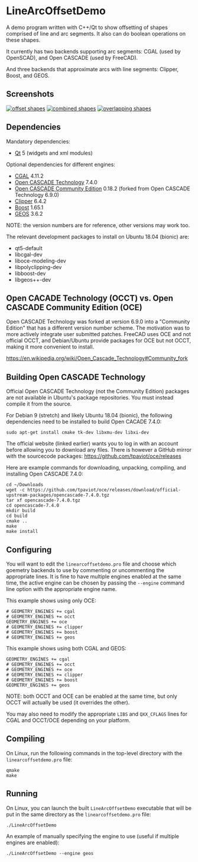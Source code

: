# LineArcOffsetDemo

A demo program written with C++/Qt to show offsetting of shapes comprised of line and arc segments. It also can do boolean operations on these shapes.

It currently has two backends supporting arc segments: CGAL (used by OpenSCAD), and Open CASCADE (used by FreeCAD).

And three backends that approximate arcs with line segments: Clipper, Boost, and GEOS.

## Screenshots

[![offset shapes](https://i.imgur.com/bPJmiXwm.png "offset shapes")](https://i.imgur.com/bPJmiXw.png)
[![combined shapes](https://i.imgur.com/dlGJi19m.png "combined shapes")](https://i.imgur.com/dlGJi19.png)
[![overlapping shapes](https://i.imgur.com/t0Ig0Jzm.png "overlapping shapes")](https://i.imgur.com/t0Ig0Jz.png)

## Dependencies

Mandatory dependencies:

* [Qt](https://www.qt.io/) 5 (widgets and xml modules)

Optional dependencies for different engines:

* [CGAL](https://www.cgal.org/) 4.11.2
* [Open CASCADE Technology](https://www.opencascade.com/content/latest-release) 7.4.0
* [Open CASCADE Community Edition](https://github.com/tpaviot/oce) 0.18.2 (forked from Open CASCADE Technology 6.9.0)
* [Clipper](http://www.angusj.com/delphi/clipper.php) 6.4.2
* [Boost](https://www.boost.org/) 1.65.1
* [GEOS](https://trac.osgeo.org/geos) 3.6.2

NOTE: the version numbers are for reference, other versions may work too.

The relevant development packages to install on Ubuntu 18.04 (bionic) are:

* qt5-default
* libcgal-dev
* liboce-modeling-dev
* libpolyclipping-dev
* libboost-dev
* libgeos++-dev

## Open CACADE Technology (OCCT) vs. Open CASCADE Community Edition (OCE)

Open CASCADE Technology was forked at version 6.9.0 into a "Community Edition" that has a different version number scheme. The motivation was to more actively integrate user submitted patches. FreeCAD uses OCE and not official OCCT, and Debian/Ubuntu provide packages for OCE but not OCCT, making it more convenient to install.

https://en.wikipedia.org/wiki/Open_Cascade_Technology#Community_fork

## Building Open CASCADE Technology

Official Open CASCADE Technology (not the Community Edition) packages are not available in Ubuntu's package repositories. You must instead compile it from the source.

For Debian 9 (stretch) and likely Ubuntu 18.04 (bionic), the following dependencies need to be installed to build Open CACADE 7.4.0:

```
sudo apt-get install cmake tk-dev libxmu-dev libxi-dev
```

The official website (linked earlier) wants you to log in with an account before allowing you to download any files. There is however a GitHub mirror with the sourcecode packages: https://github.com/tpaviot/oce/releases

Here are example commands for downloading, unpacking, compiling, and installing Open CASCADE 7.4.0:

```
cd ~/Downloads
wget -c https://github.com/tpaviot/oce/releases/download/official-upstream-packages/opencascade-7.4.0.tgz
tar xf opencascade-7.4.0.tgz
cd opencascade-7.4.0
mkdir build
cd build
cmake ..
make
make install
```

## Configuring

You will want to edit the `linearcoffsetdemo.pro` file and choose which goemetry backends to use by commenting or uncommenting the appropriate lines. It is fine to have multiple engines enabled at the same time, the active engine can be chosen by passing the `--engine` command line option with the appropriate engine name.

This example shows using only OCE:

```
# GEOMETRY_ENGINES += cgal
# GEOMETRY_ENGINES += occt
GEOMETRY_ENGINES += oce
# GEOMETRY_ENGINES += clipper
# GEOMETRY_ENGINES += boost
# GEOMETRY_ENGINES += geos
```

This example shows using both CGAL and GEOS:

```
GEOMETRY_ENGINES += cgal
# GEOMETRY_ENGINES += occt
# GEOMETRY_ENGINES += oce
# GEOMETRY_ENGINES += clipper
# GEOMETRY_ENGINES += boost
GEOMETRY_ENGINES += geos
```

NOTE: both OCCT and OCE can be enabled at the same time, but only OCCT will actually be used (it overrides the other).

You may also need to modify the appropriate `LIBS` and `QXX_CFLAGS` lines for CGAL and OCCT/OCE depending on your platform.

## Compiling

On Linux, run the following commands in the top-level directory with the `linearcoffsetdemo.pro` file:

```
qmake
make
```

## Running

On Linux, you can launch the built `LineArcOffsetDemo` executable that will be put in the same directory as the `linearcoffsetdemo.pro` file:

```
./LineArcOffsetDemo
```

An example of manually specifying the engine to use (useful if multiple engines are enabled):

```
./LineArcOffsetDemo --engine geos
```
